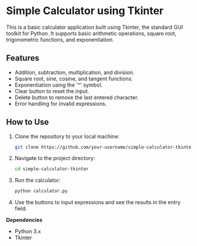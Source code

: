 # Simple Calculator using Tkinter

This is a basic calculator application built using Tkinter, the standard GUI toolkit for Python. It supports basic arithmetic operations, square root, trigonometric functions, and exponentiation.

## Features

- Addition, subtraction, multiplication, and division.
- Square root, sine, cosine, and tangent functions.
- Exponentiation using the '^' symbol.
- Clear button to reset the input.
- Delete button to remove the last entered character.
- Error handling for invalid expressions.

## How to Use

1. Clone the repository to your local machine:

   ```bash
   git clone https://github.com/your-username/simple-calculator-tkinter.git
2. Navigate to the project directory:

   ```bash
   cd simple-calculator-tkinter
3. Run the calculator:

   ```bash
   python calculator.py
4. Use the buttons to input expressions and see the results in the entry field.

**Dependencies**
- Python 3.x
- Tkinter
